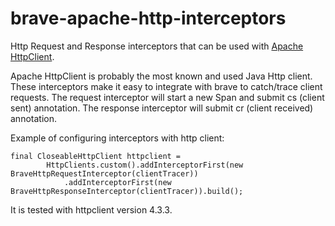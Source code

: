 # brave-apache-http-interceptors #

Http Request and Response interceptors that can be used with [Apache HttpClient](http://hc.apache.org/httpcomponents-client-4.3.x/index.html).

Apache HttpClient is probably the most known and used Java Http client. These interceptors make it easy
to integrate with brave to catch/trace client requests. The request interceptor will start a new
Span and submit cs (client sent) annotation. The response interceptor will submit cr (client received)
annotation.

Example of configuring interceptors with http client:

    final CloseableHttpClient httpclient =
            HttpClients.custom().addInterceptorFirst(new BraveHttpRequestInterceptor(clientTracer))
                .addInterceptorFirst(new BraveHttpResponseInterceptor(clientTracer)).build();

It is tested with httpclient version 4.3.3.